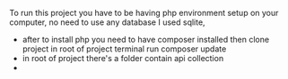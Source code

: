 To run this project you have to be having php environment setup on your computer,
no need to use any database I used sqlite,

-   after to install php you need to have composer installed then clone project in root of project terminal run composer update
-   in root of project there's a folder contain api collection
-
